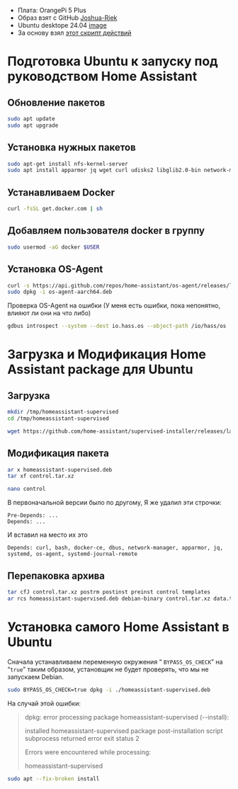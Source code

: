 - Плата: OrangePi 5 Plus
- Образ взят с GitHub [Joshua-Riek](https://github.com/Joshua-Riek/ubuntu-rockchip)
- Ubuntu desktope 24.04 [image](https://github.com/Joshua-Riek/ubuntu-rockchip/releases/download/v2.3.0/ubuntu-24.04-preinstalled-desktop-arm64-orangepi-5-plus.img.xz)
- За основу взял [этот скрипт действий](https://pimylifeup.com/ubuntu-home-assistant/)


# Подготовка Ubuntu к запуску под руководством Home Assistant
## Обновление пакетов

```bash
sudo apt update
sudo apt upgrade
```

## Установка нужных пакетов

```bash
sudo apt-get install nfs-kernel-server
sudo apt install apparmor jq wget curl udisks2 libglib2.0-bin network-manager dbus lsb-release systemd-journal-remote binutils -y
```

## Устанавливаем Docker

```bash
curl -fsSL get.docker.com | sh
```

## Добавляем пользователя docker в группу

```bash
sudo usermod -aG docker $USER
```

## Установка OS-Agent

```bash
curl -s https://api.github.com/repos/home-assistant/os-agent/releases/latest | grep "browser_download_url.*aarch64\.deb" | cut -d : -f 2,3 | tr -d \" | wget -O os-agent-aarch64.deb -i - 
sudo dpkg -i os-agent-aarch64.deb
```

Проверка OS-Agent на ошибки (У меня есть ошибки, пока непонятно, влияют ли они на что либо)

```bash
gdbus introspect --system --dest io.hass.os --object-path /io/hass/os
```


# Загрузка и Модификация Home Assistant package для Ubuntu

## Загрузка

```bash
mkdir /tmp/homeassistant-supervised
cd /tmp/homeassistant-supervised
```

```bash
wget https://github.com/home-assistant/supervised-installer/releases/latest/download/homeassistant-supervised.deb
```

## Модификация пакета

```bash
ar x homeassistant-supervised.deb
tar xf control.tar.xz
```

```bash
nano control
```

В первоначальной версии было по другому, Я же удалил эти строчки:

```text
Pre-Depends: ...
Depends: ...
```

И вставил на место их это

```text
Depends: curl, bash, docker-ce, dbus, network-manager, apparmor, jq, systemd, os-agent, systemd-journal-remote
```

## Перепаковка архива

```bash
tar cfJ control.tar.xz postrm postinst preinst control templates
ar rcs homeassistant-supervised.deb debian-binary control.tar.xz data.tar.xz
```

# Установка самого Home Assistant в Ubuntu
Сначала устанавливаем переменную окружения “ `BYPASS_OS_CHECK`” на “`true`” таким образом, установщик не будет проверять, что мы не запускаем Debian.

```bash
sudo BYPASS_OS_CHECK=true dpkg -i ./homeassistant-supervised.deb
```

На случай этой ошибки:
> dpkg: error processing package homeassistant-supervised (--install):
> 
 >    installed homeassistant-supervised package post-installation script subprocess returned error exit status 2
 >    
>Errors were encountered while processing:
>
 >    homeassistant-supervised
 
```bash
sudo apt --fix-broken install
```

